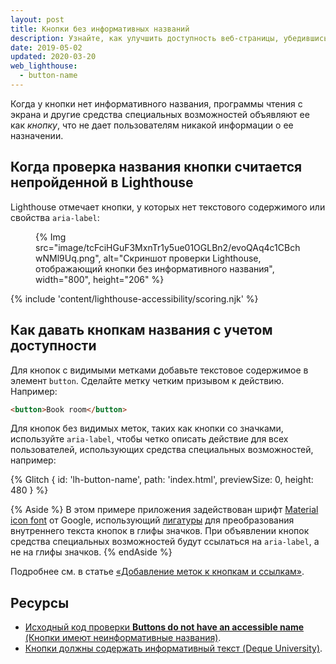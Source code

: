```yaml
---
layout: post
title: Кнопки без информативных названий
description: Узнайте, как улучшить доступность веб-страницы, убедившись, что все кнопки имеют понятные названия для пользователей, применяющих специальные возможности.
date: 2019-05-02
updated: 2020-03-20
web_lighthouse:
  - button-name
---
```


Когда у кнопки нет информативного названия, программы чтения с экрана и другие средства специальных возможностей объявляют ее как *кнопку*, что не дает пользователям никакой информации о ее назначении.

## Когда проверка названия кнопки считается непройденной в Lighthouse

Lighthouse отмечает кнопки, у которых нет текстового содержимого или свойства `aria-label`:

<figure>{% Img src="image/tcFciHGuF3MxnTr1y5ue01OGLBn2/evoQAq4c1CBchwNMl9Uq.png", alt="Скриншот проверки Lighthouse, отображающий кнопки без информативного названия", width="800", height="206" %}</figure>

{% include 'content/lighthouse-accessibility/scoring.njk' %}

## Как давать кнопкам названия с учетом доступности

Для кнопок с видимыми метками добавьте текстовое содержимое в элемент `button`. Сделайте метку четким призывом к действию. Например:

```html
<button>Book room</button>
```

Для кнопок без видимых меток, таких как кнопки со значками, используйте `aria-label`, чтобы четко описать действие для всех пользователей, использующих средства специальных возможностей, например:

{% Glitch { id: 'lh-button-name', path: 'index.html', previewSize: 0, height: 480 } %}

{% Aside %} В этом примере приложения задействован шрифт [Material icon font](https://google.github.io/material-design-icons/) от Google, использующий [лигатуры](https://alistapart.com/article/the-era-of-symbol-fonts/) для преобразования внутреннего текста кнопок в глифы значков. При объявлении кнопок средства специальных возможностей будут ссылаться на `aria-label`, а не на глифы значков. {% endAside %}

Подробнее см. в статье [«Добавление меток к кнопкам и ссылкам»](/labels-and-text-alternatives#label-buttons-and-links).

## Ресурсы

- [Исходный код проверки **Buttons do not have an accessible name** (Кнопки имеют неинформативные названия)](https://github.com/GoogleChrome/lighthouse/blob/master/core/audits/accessibility/button-name.js).
- [Кнопки должны содержать информативный текст (Deque University)](https://dequeuniversity.com/rules/axe/3.3/button-name).
